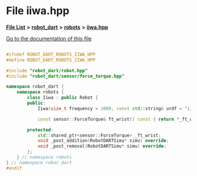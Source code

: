 

# File iiwa.hpp

[**File List**](files.md) **>** [**robot\_dart**](dir_166284c5f0440000a6384365f2a45567.md) **>** [**robots**](dir_087fbdcd93b501a5d3f98df93e9f8cc4.md) **>** [**iiwa.hpp**](iiwa_8hpp.md)

[Go to the documentation of this file](iiwa_8hpp.md)

```C++

#ifndef ROBOT_DART_ROBOTS_IIWA_HPP
#define ROBOT_DART_ROBOTS_IIWA_HPP

#include "robot_dart/robot.hpp"
#include "robot_dart/sensor/force_torque.hpp"

namespace robot_dart {
    namespace robots {
        class Iiwa : public Robot {
        public:
            Iiwa(size_t frequency = 1000, const std::string& urdf = "iiwa/iiwa.urdf", const std::vector<std::pair<std::string, std::string>>& packages = {{"iiwa_description", "iiwa/iiwa_description"}});

            const sensor::ForceTorque& ft_wrist() const { return *_ft_wrist; }

        protected:
            std::shared_ptr<sensor::ForceTorque> _ft_wrist;
            void _post_addition(RobotDARTSimu* simu) override;
            void _post_removal(RobotDARTSimu* simu) override;
        };
    } // namespace robots
} // namespace robot_dart
#endif

```

